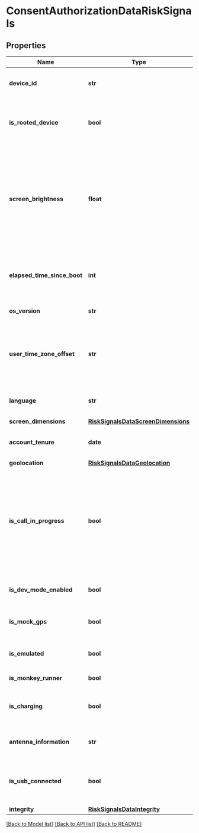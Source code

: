 # ConsentAuthorizationDataRiskSignals

## Properties
Name | Type | Description | Notes
------------ | ------------- | ------------- | -------------
**device_id** | **str** | ID único do dispositivo gerado pela plataforma. | 
**is_rooted_device** | **bool** | Indica se o dispositivo atualmente está com permissão de “root”. | 
**screen_brightness** | **float** | Indica o nível de brilho da tela do dispositivo.   Em dispositivos Android o valor é um inteiro, entre 0 e 255, inclusive;   Em dispositivos iOS o valor é um ponto flutuante entre 0.0 e 1.0.  | 
**elapsed_time_since_boot** | **int** | Indica por quanto tempo (em milissegundos) o dispositivo está ligado. | 
**os_version** | **str** | Versão do sistema operacional. | 
**user_time_zone_offset** | **str** | Indica a configuração de fuso horário do dispositivo do usuário, com o formato UTC offset: ±hh[:mm]  | 
**language** | **str** | Indica o idioma do dispositivo no formato ISO 639-1. | 
**screen_dimensions** | [**RiskSignalsDataScreenDimensions**](RiskSignalsDataScreenDimensions.md) |  | 
**account_tenure** | **date** | Data de cadastro do cliente na iniciadora. | 
**geolocation** | [**RiskSignalsDataGeolocation**](RiskSignalsDataGeolocation.md) |  | [optional] 
**is_call_in_progress** | **bool** | Indica chamada ativa no momento do vínculo.  [Restrição] Caso o sinal de risco esteja disponível (cliente permitiu que fosse coletado), o mesmo deverá ser enviado  | [optional] 
**is_dev_mode_enabled** | **bool** | Indica se o dispositivo está em modo de desenvolvedor. | [optional] 
**is_mock_gps** | **bool** | Indica se o dispositivo está usando um GPS falso. | [optional] 
**is_emulated** | **bool** | Indica se o dispositivo é emulado ou real. | [optional] 
**is_monkey_runner** | **bool** | Indica o uso do MonkeyRunner. | [optional] 
**is_charging** | **bool** | Indica se a bateria do dispositivo está sendo carregada. | [optional] 
**antenna_information** | **str** | Indica em qual antena o dispositivo está conectado. | [optional] 
**is_usb_connected** | **bool** | Indica se o dispositivo está conectado a outro dispositivo via USB. | [optional] 
**integrity** | [**RiskSignalsDataIntegrity**](RiskSignalsDataIntegrity.md) |  | [optional] 

[[Back to Model list]](../README.md#documentation-for-models) [[Back to API list]](../README.md#documentation-for-api-endpoints) [[Back to README]](../README.md)

